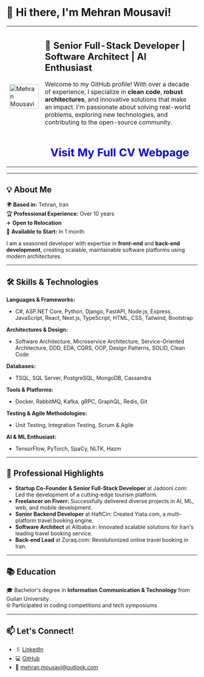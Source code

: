 # 👋 Hi there, I'm Mehran Mousavi!

<table border="0">
<tr>
<td>
<img src="https://mehran-mousavi.github.io/CV/assets/images/photo.jpg" alt="Mehran Mousavi" width="100%">
</td>
<td>
<h2>🚀 Senior Full-Stack Developer | Software Architect | AI Enthusiast</h2>
<p>Welcome to my GitHub profile! With over a decade of experience, I specialize in <b>clean code</b>, <b>robust architectures</b>, and innovative solutions that make an impact. I'm passionate about solving real-world problems, exploring new technologies, and contributing to the open-source community.</p>
<br/>
<p align="center">
  <a href="https://mehran-mousavi.github.io/CV" style="font-size: 1.8em; color: blue; text-decoration: none;"><b>Visit My Full CV Webpage</b></a>
</p>
</td>
</tr>
</table>

---

## 💡 About Me

🌍 **Based in:** Tehran, Iran  
🏆 **Professional Experience:** Over 10 years  
✈️ **Open to Relocation**  
📅 **Available to Start:** In 1 month  

I am a seasoned developer with expertise in **front-end** and **back-end development**, creating scalable, maintainable software platforms using modern architectures.

---

## 🛠️ Skills & Technologies

**Languages & Frameworks:**  
- C#, ASP.NET Core, Python, Django, FastAPI, Node.js, Express, JavaScript, React, Next.js, TypeScript, HTML, CSS, Tailwind, Bootstrap  

**Architectures & Design:**  
- Software Architecture, Microservice Architecture, Service-Oriented Architecture, DDD, EDA, CQRS, OOP, Design Patterns, SOLID, Clean Code  

**Databases:**  
- TSQL, SQL Server, PostgreSQL, MongoDB, Cassandra  

**Tools & Platforms:**  
- Docker, RabbitMQ, Kafka, gRPC, GraphQL, Redis, Git  

**Testing & Agile Methodologies:**  
- Unit Testing, Integration Testing, Scrum & Agile  

**AI & ML Enthusiast:**  
- TensorFlow, PyTorch, SpaCy, NLTK, Hazm  

---

## 🌟 Professional Highlights

- **Startup Co-Founder & Senior Full-Stack Developer** at Jadooni.com: Led the development of a cutting-edge tourism platform.  
- **Freelancer on Fiverr:** Successfully delivered diverse projects in AI, ML, web, and mobile development.  
- **Senior Backend Developer** at HaftCin: Created Yiata.com, a multi-platform travel booking engine.  
- **Software Architect** at Alibaba.ir: Innovated scalable solutions for Iran's leading travel booking service.  
- **Back-end Lead** at Zoraq.com: Revolutionized online travel booking in Iran.  

---

## 📚 Education

🎓 Bachelor's degree in **Information Communication & Technology** from Guilan University  
🌐 Participated in coding competitions and tech symposiums  

---

## 📫 Let's Connect!

- 🖇️ [LinkedIn](https://linkedin.com/in/mehran-mousavi)  
- 💻 [GitHub](https://github.com/mehran-mousavi)  
- 📧 mehran.mousavi@outlook.com  

